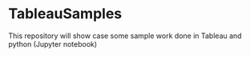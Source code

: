 # TableauSamples
This repository will show case some sample work done in Tableau and python (Jupyter notebook)
